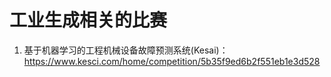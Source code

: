 # 工业生成相关的比赛

1. 基于机器学习的工程机械设备故障预测系统(Kesai)：https://www.kesci.com/home/competition/5b35f9ed6b2f551eb1e3d528
